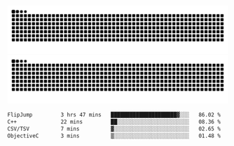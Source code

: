 ![Snake Animation](https://raw.githubusercontent.com/tomhea/tomhea/output/github-contribution-grid-snake-dark.svg#gh-dark-mode-only)
![Snake Animation](https://raw.githubusercontent.com/tomhea/tomhea/output/github-contribution-grid-snake.svg#gh-light-mode-only)

<p></p>

<!--START_SECTION:waka-->

```text
FlipJump         3 hrs 47 mins   █████████████████████▓░░░   86.02 %
C++              22 mins         ██░░░░░░░░░░░░░░░░░░░░░░░   08.36 %
CSV/TSV          7 mins          ▓░░░░░░░░░░░░░░░░░░░░░░░░   02.65 %
ObjectiveC       3 mins          ▒░░░░░░░░░░░░░░░░░░░░░░░░   01.48 %
```

<!--END_SECTION:waka-->
